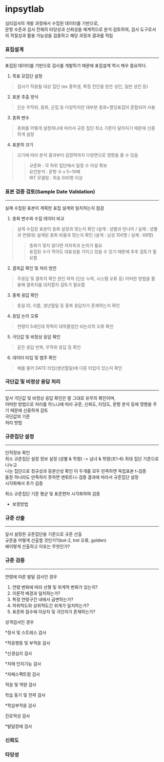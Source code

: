 # inpsytlab
심리검사의 개발 과정에서 수집된 데이터를 기반으로,  
문항 수준과 검사 전체의 타당성과 신뢰성을 체계적으로 분석·검토하여, 검사 도구로서의 적절성과 활용 가능성을 검증하고 해당 과정과 결과를 적립

### 표집설계
---
표집된 데이터를 기반으로 검사를 개발하기 때문에 표집설계 역시 매우 중요하다.  
1. 목표 모집단 설정
> 검사가 적용될 대상 집단 (ex 중학생, 특정 진단을 받은 성인, 일반 성인 등)
2. 표본 추출 방식
> 단순 무작위, 층화, 군집 등 다양하지만 대부분 층화+할당표집이 혼합되어 사용
3. 층화 변수
> 층화를 어떻게 설정하냐에 따라서 규준 집단 최소 기준이 달라지기 때문에 신중하게 설정
4. 표본의 크기
> 크기에 따라 분석 결과부터 검정력까지 다방면으로 영향을 줄 수 있음  
>> 규준화 : 각 하위 집단에서 일정 수 이상 확보  
>> 요인분석 : 문항 수 x 5~10배  
>> IRT 모델링 : 최송 500명 이상

### 표본 검증 검토(Sample Date Validation)  
---
실제 수집된 표본이 계획한 표집 설계와 일치하는지 점검  
1. 층화 변수와 수집 데이터 비교
> 실제 수집된 표본이 층화 설정과 맞는지 확인 (설계 : 성별과 만나이 / 실제 : 성별과 연령대)
> 설계된 층화 비율과 맞는지 확인 (설계 : 남성 100명 / 실제 : 68명) 
>> 층화가 맞지 않다면 저자측과 논의가 필요   
>> 표집된 수가 적어도 대표성을 가지고 있을 수 있기 때문에 추후 검토가 필요함
2. 결측값 확인 및 처리 방안
> 무응답 및 결측치 확인
> 원인 파악 (단순 누락, 시스템 오류 등)
> 어떠한 방법을 활용해 결측치를 대치할지 검토가 필요함
3. 중복 응답 확인
> 동일 ID, 이름, 생년월일 등 중복 응답자가 존재하는지 확인
4. 응답 논리 오류
> 연령이 5세인데 학력이 대학졸업인 비논리적 오류 확인
5. 극단값 및 비정상 응답 확인
> 같은 응답 반복, 무작위 응답 등 확인
6. 데이터 타입 및 범주 확인
> 예를 들어 DATE 타입(생년월일)에 다른 타입이 있는지 확인

### 극단값 및 비정상 응답 처리
---
앞서 극단값 및 비정상 응답 확인은 말 그대로 유무의 확인이며,  
어떠한 방법으로 처리를 하느냐에 따라 규준, 신뢰도, 타당도, 문항 분석 등에 영향을 주기 때문에 신중하게 검토  
극단값의 기준  
처리 방법  

### 규준집단 설정
---
인적정보 확인  
최소 규준집단 설정 정보 설정 (성별 & 학령) -> 남녀 & 학령(초1-6)
최대 집단 기준으로 나누고  
나눈 집단으로 정규성과 등분산성 확인
이 두개를 모두 만족하면 독립표본 t-검증  
둘장 하나라도 만족하지 못하면 맨휘트니-검증 
결과에 따라서 규준집단 설정  
시각화해서 추가 검증  

최소 규준집단 기준 평균 및 표준편차 시각화하여 검증  
+ 보정방법

### 규준 산출
---
앞서 설정한 규준집단을 기준으로 규준 산출  
규준을 어떻게 산출할 것인가?(bot-2, tmt 오류, golden)  
왜이렇게 산출하고 이유는 무엇인가?  

### 규준 검증
---
연령에 따른 발달 검사인 경우  
1. 연령 변화에 따라 선형 및 위계적 변화가 있는지?  
2. 이론적 배경과 일치하는가?
3. 특정 연령구간 내에서 급변하는가?
4. 하위척도와 상위척도간 위계가 일치하는가?
5. 표준화 점수에 이상치 및 극단치가 존재하는가?

성격검사인 경우

*정서 및 스트레스 검사

*적응행동 및 부적응 검사

*신경심리 검사

*치매 인지기능 검사

*자페스펙트럼 검사

적응 및 역량 검사

학습 동기 및 전략 검사

*학습부적응 검사

진로적성 검사

*발달장애 검사

### 신뢰도

### 타당성
